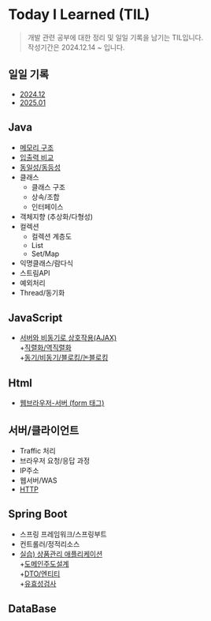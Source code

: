 # **Today I Learned** (TIL)

>개발 관련 공부에 대한 정리 및 일일 기록을 남기는 TIL입니다.     
>작성기간은 2024.12.14 ~ 입니다.

## **일일 기록**
* [2024.12](https://github.com/dbalsk/TIL/blob/main/TIL/2024-12.md)
* [2025.01](https://github.com/dbalsk/TIL/blob/main/TIL/2025-01.md)

## **Java**
* [메모리 구조](https://github.com/dbalsk/TIL/blob/main/JAVA/%EB%A9%94%EB%AA%A8%EB%A6%AC%EA%B5%AC%EC%A1%B0.md)
* [입출력 비교](https://github.com/dbalsk/TIL/blob/main/JAVA/%EC%9E%85%EC%B6%9C%EB%A0%A5%EB%B9%84%EA%B5%90.md)
* [동일성/동등성](https://github.com/dbalsk/TIL/blob/main/JAVA/%EB%8F%99%EC%9D%BC%EC%84%B1-%EB%8F%99%EB%93%B1%EC%84%B1.md)
* 클래스
    * 클래스 구조
    * 상속/조합
    * 인터페이스
* 객체지향 (추상화/다형성)
* 컬렉션
    * 컬렉션 계층도 
    * List
    * Set/Map
* 익명클래스/람다식     
* 스트림API
* 예외처리
* Thread/동기화

## **JavaScript**
* [서버와 비동기로 상호작용(AJAX)](https://github.com/dbalsk/TIL/blob/main/JAVASCRIPT/AJAX.md)<br>
+[직렬화/역직렬화](https://github.com/dbalsk/TIL/blob/main/ETC/%EC%A7%81%EB%A0%AC%ED%99%94.md)<br>
+[동기/비동기/블로킹/논블로킹](https://github.com/dbalsk/TIL/blob/main/ETC/%EB%8F%99%EA%B8%B0%ED%99%94.md)<br>
## **Html**
* [웹브라우저-서버 (form 태그)](https://github.com/dbalsk/TIL/blob/main/HTML/%EC%9B%B9%EB%B8%8C%EB%9D%BC%EC%9A%B0%EC%A0%80-%EC%84%9C%EB%B2%84.md)
## **서버/클라이언트**
* Traffic 처리
* 브라우저 요청/응답 과정
* IP주소
* 웹서버/WAS
* [HTTP](https://github.com/dbalsk/TIL/blob/main/SERVER/HTTP.md)     
## **Spring Boot**
* 스프링 프레임워크/스프링부트
* 컨트롤러/정적리소스
* [실습) 상품관리 애플리케이션](https://github.com/dbalsk/TIL/blob/main/SpringBoot/%EC%83%81%ED%92%88%EA%B4%80%EB%A6%AC%EC%95%A0%ED%94%8C%EB%A6%AC%EC%BC%80%EC%9D%B4%EC%85%98.md)   
+[도메인주도설계](https://github.com/dbalsk/TIL/blob/main/SpringBoot/%EB%8F%84%EB%A9%94%EC%9D%B8%EC%A3%BC%EB%8F%84%EC%84%A4%EA%B3%84.md)<br>
+[DTO/엔티티](https://github.com/dbalsk/TIL/blob/main/SpringBoot/Dto-%EC%97%94%ED%8B%B0%ED%8B%B0.md)<br>
+[유효성검사](https://github.com/dbalsk/TIL/blob/main/SpringBoot/%EC%9C%A0%ED%9A%A8%EC%84%B1%EA%B2%80%EC%82%AC.md)<br>
## **DataBase**

